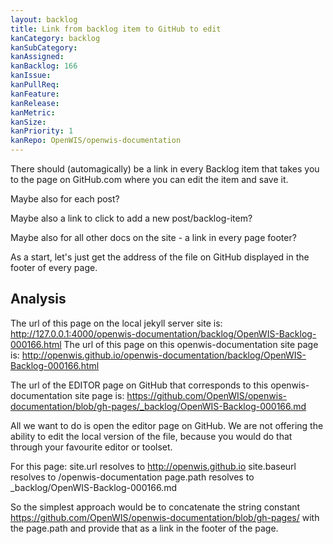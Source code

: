 ```yaml
---
layout: backlog
title: Link from backlog item to GitHub to edit
kanCategory: backlog
kanSubCategory:
kanAssigned:
kanBacklog: 166
kanIssue:
kanPullReq:
kanFeature:
kanRelease:
kanMetric:
kanSize:
kanPriority: 1
kanRepo: OpenWIS/openwis-documentation
---
```

There should (automagically) be a link in every Backlog item that takes you to the page on GitHub.com where you can edit the item and save it.

Maybe also for each post?

Maybe also a link to click to add a new post/backlog-item?

Maybe also for all other docs on the site - a link in every page footer?

As a start, let's just get the address of the file on GitHub displayed in the footer of every page.

## Analysis

The url of this page on the local jekyll server site is: http://127.0.0.1:4000/openwis-documentation/backlog/OpenWIS-Backlog-000166.html
The url of this page on this openwis-documentation site page is: http://openwis.github.io/openwis-documentation/backlog/OpenWIS-Backlog-000166.html

The url of the EDITOR page on GitHub that corresponds to this openwis-documentation site page is: https://github.com/OpenWIS/openwis-documentation/blob/gh-pages/_backlog/OpenWIS-Backlog-000166.md

All we want to do is open the editor page on GitHub.  We are not offering the ability to edit the local version of the file, because you would do that through your favourite editor or toolset.

For this page:
 site.url resolves to http://openwis.github.io
 site.baseurl resolves to /openwis-documentation
 page.path resolves to _backlog/OpenWIS-Backlog-000166.md

 So the simplest approach would be to concatenate the string constant https://github.com/OpenWIS/openwis-documentation/blob/gh-pages/
 with the page.path and provide that as a link in the footer of the page.
